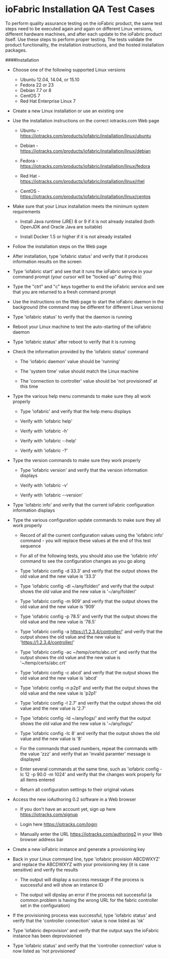 # ioFabric Installation QA Test Cases

To perform quality assurance testing on the ioFabric product, the same test steps need to be executed again and again on different Linux versions, different hardware machines, and after each update to the ioFabric product itself. Use these steps to perform proper testing. The tests validate the product functionality, the installation instructions, and the hosted installation packages.

####Installation

* Choose one of the following supported Linux versions

	* Ubuntu 12.04, 14.04, or 15.10
	* Fedora 22 or 23
	* Debian 7.7 or 8
	* CentOS 7
	* Red Hat Enterprise Linux 7

* Create a new Linux installation or use an existing one

* Use the installation instructions on the correct iotracks.com Web page

	* Ubuntu - <a href="https://iotracks.com/products/iofabric/installation/linux/ubuntu">https://iotracks.com/products/iofabric/installation/linux/ubuntu</a>

	* Debian - <a href="https://iotracks.com/products/iofabric/installation/linux/debian">https://iotracks.com/products/iofabric/installation/linux/debian</a>

	* Fedora - <a href="https://iotracks.com/products/iofabric/installation/linux/fedora">https://iotracks.com/products/iofabric/installation/linux/fedora</a>

	* Red Hat - <a href="https://iotracks.com/products/iofabric/installation/linux/rhel">https://iotracks.com/products/iofabric/installation/linux/rhel</a>

	* CentOS - <a href="https://iotracks.com/products/iofabric/installation/linux/centos">https://iotracks.com/products/iofabric/installation/linux/centos</a>

* Make sure that your Linux installation meets the minimum system requirements

	* Install Java runtime (JRE) 8 or 9 if it is not already installed (both OpenJDK and Oracle Java are suitable)

	* Install Docker 1.5 or higher if it is not already installed

* Follow the installation steps on the Web page

* After installation, type 'iofabric status' and verify that it produces information results on the screen

* Type 'iofabric start' and see that it runs the ioFabric service in your command prompt (your cursor will be "locked up" during this)

* Type the "ctrl" and "c" keys together to end the ioFabric service and see that you are returned to a fresh command prompt

* Use the instructions on the Web page to start the ioFabric daemon in the background (the command may be different for different Linux versions)

* Type 'iofabric status' to verify that the daemon is running

* Reboot your Linux machine to test the auto-starting of the ioFabric daemon

* Type 'iofabric status' after reboot to verify that it is running

* Check the information provided by the 'iofabric status' command

	* The 'iofabric daemon' value should be 'running'

	* The 'system time' value should match the Linux machine

	* The 'connection to controller' value should be 'not provisioned' at this time

* Type the various help menu commands to make sure they all work properly

	* Type 'iofabric' and verify that the help menu displays

	* Verify with 'iofabric help'

	* Verify with 'iofabric -h'

	* Verify with 'iofabric --help'

	* Verify with 'iofabric -?'

* Type the version commands to make sure they work properly

	* Type 'iofabric version' and verify that the version information displays

	* Verify with 'iofabric -v'

	* Verify with 'iofabric --version'

* Type 'iofabric info' and verify that the current ioFabric configuration information displays

* Type the various configuration update commands to make sure they all work properly

	* Record of all the current configuration values using the 'iofabric info' command - you will replace these values at the end of this test sequence

	* For all of the following tests, you should also use the 'iofabric info' command to see the configuration changes as you go along
	
	* Type 'iofabric config -d 33.3' and verify that the output shows the old value and the new value is '33.3'

	* Type 'iofabric config -dl ~/any/folder/' and verify that the output shows the old value and the new value is '~/any/folder/'

	* Type 'iofabric config -m 909' and verify that the output shows the old value and the new value is '909'

	* Type 'iofabric config -p 78.5' and verify that the output shows the old value and the new value is '78.5'

	* Type 'iofabric config -a https://1.2.3.4/controller/' and verify that the output shows the old value and the new value is 'https://1.2.3.4/controller/'

	* Type 'iofabric config -ac ~/temp/certs/abc.crt' and verify that the output shows the old value and the new value is '~/temp/certs/abc.crt'

	* Type 'iofabric config -c abcd' and verify that the output shows the old value and the new value is 'abcd'

	* Type 'iofabric config -n p2p1' and verify that the output shows the old value and the new value is 'p2p1'

	* Type 'iofabric config -l 2.7' and verify that the output shows the old value and the new value is '2.7'

	* Type 'iofabric config -ld ~/any/logs/' and verify that the output shows the old value and the new value is '~/any/logs/'

	* Type 'iofabric config -lc 8' and verify that the output shows the old value and the new value is '8'

	* For the commands that used numbers, repeat the commands with the value 'zzz' and verify that an 'invalid paramter' message is displayed

	* Enter several commands at the same time, such as 'iofabric config -lc 12 -p 90.0 -m 1024' and verify that the changes work properly for all items entered

	* Return all configuration settings to their original values

* Access the new ioAuthoring 0.2 software in a Web browser

	* If you don't have an account yet, sign up here <a href="https://iotracks.com/signup">https://iotracks.com/signup</a>

	* Login here <a href="https://iotracks.com/login">https://iotracks.com/login</a>

	* Manually enter the URL https://iotracks.com/authoring2 in your Web browser address bar

* Create a new ioFabric instance and generate a provisioning key

* Back in your Linux command line, type 'iofabric provision ABCDWXYZ' and replace the ABCDWXYZ with your provisioning key (it is case sensitive) and verify the results

	* The output will display a success message if the process is successful and will show an instance ID

	* The output will dipslay an error if the process not successful (a common problem is having the wrong URL for the fabric controller set in the configuration)

* If the provisioning process was successful, type 'iofabric status' and verify that the 'controller connection' value is now listed as 'ok'

* Type 'iofabric deprovision' and verify that the output says the ioFabric instance has been deprovisioned

* Type 'iofabric status' and verify that the 'controller connection' value is now listed as 'not provisioned'




